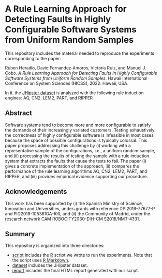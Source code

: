 # A Rule Learning Approach for Detecting Faults in Highly Configurable Software Systems from Uniform Random Samples

This repository includes the material needed to reproduce the experiments corresponding to the paper:

Ruben Heradio, David Fernandez-Amoros, Victoria Ruiz, and Manuel J. Cobo. *A Rule Learning Approach for Detecting Faults in Highly Configurable Software Systems from Uniform Random Samples*. Hawaii International Conference on System Sciences (HICSS), 2022. Hawaii, USA.

In it, the [JHipster dataset](https://github.com/xdevroey/jhipster-dataset) is analyzed with the following rule induction engines: AQ, CN2, LEM2, PART, and RIPPER

## Abstract

Software systems tend to become more and more configurable to satisfy the demands of their increasingly variated customers. Testing exhaustively the correctness of highly configurable software is infeasible in most cases because the space of possible configurations is typically colossal. This paper proposes addressing this challenge by (i) working with a representative sample of the configurations, i.e., a uniform random sample, and (ii) processing the results of testing the sample with a rule induction system that extracts the faults that cause the tests to fail. The paper (i) gives a concrete implementation of the approach, (ii) compares the performance of the rule learning algorithms AQ, CN2, LEM2, PART, and RIPPER, and (iii) provides empirical evidence supporting our procedure.

## Acknowledgements

This work has been supported by (i) the Spanish Ministry of Science, Innovation and Universities, under~grants with reference DPI2016-77677-P and PID2019-105381GA-I00, and (ii) the Community of Madrid, under the research network CAM ROBOCITY2030-DIH-CM S2018/NMT-4331.

## Summary

This repository is organized into three directories:

* [script](https://github.com/rheradio/hicss2022-experiments/tree/main/script) includes the [R](https://cran.r-project.org/) script we wrote to run the experiments. Note that the script uses [R Markdown](https://rmarkdown.rstudio.com/).
* [dataset](https://github.com/rheradio/hicss2022-experiments/tree/main/dataset) includes the JHipster dataset.
* [report](https://github.com/rheradio/hicss2022-experiments/tree/main/report) includes the final HTML report generated with our script.

 
